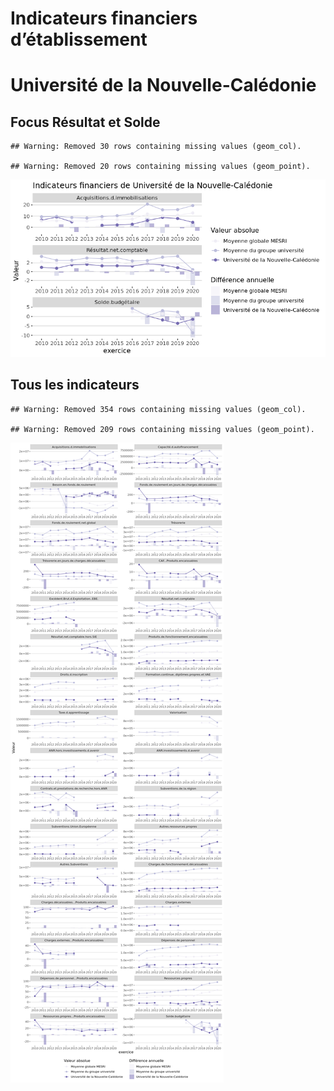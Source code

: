 Indicateurs financiers d’établissement
================

# Université de la Nouvelle-Calédonie

## Focus Résultat et Solde

    ## Warning: Removed 30 rows containing missing values (geom_col).

    ## Warning: Removed 20 rows containing missing values (geom_point).

![](université_de_la_nouvelle_calédonie_files/figure-gfm/etab.focus-1.png)<!-- -->

## Tous les indicateurs

    ## Warning: Removed 354 rows containing missing values (geom_col).

    ## Warning: Removed 209 rows containing missing values (geom_point).

![](université_de_la_nouvelle_calédonie_files/figure-gfm/etab-1.png)<!-- -->
